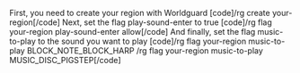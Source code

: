 First, you need to create your region with Worldguard
[code]/rg create your-region[/code]
Next, set the flag play-sound-enter to true
[code]/rg flag your-region play-sound-enter allow[/code]
And finally, set the flag music-to-play to the sound you want to play
[code]/rg flag your-region music-to-play BLOCK_NOTE_BLOCK_HARP
/rg flag your-region music-to-play MUSIC_DISC_PIGSTEP[/code]